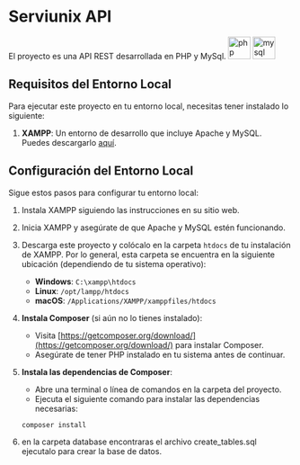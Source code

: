 # Serviunix API

El proyecto es una API REST desarrollada en PHP y MySql.
<img src="https://cdn.jsdelivr.net/gh/devicons/devicon/icons/php/php-plain.svg" height="40" alt="php logo"  /> <img src="https://cdn.simpleicons.org/mysql/4479A1" height="40" alt="mysql logo"  />
## Requisitos del Entorno Local

Para ejecutar este proyecto en tu entorno local, necesitas tener instalado lo siguiente:

1. **XAMPP**: Un entorno de desarrollo que incluye Apache y MySQL. Puedes descargarlo [aquí](https://www.apachefriends.org/index.html).


## Configuración del Entorno Local

Sigue estos pasos para configurar tu entorno local:

1. Instala XAMPP siguiendo las instrucciones en su sitio web.

2. Inicia XAMPP y asegúrate de que Apache y MySQL estén funcionando.

3. Descarga este proyecto y colócalo en la carpeta `htdocs` de tu instalación de XAMPP. Por lo general, esta carpeta se encuentra en la siguiente ubicación (dependiendo de tu sistema operativo):
   - **Windows**: `C:\xampp\htdocs`
   - **Linux**: `/opt/lampp/htdocs`
   - **macOS**: `/Applications/XAMPP/xamppfiles/htdocs`

4. **Instala Composer** (si aún no lo tienes instalado):
   - Visita [https://getcomposer.org/download/](https://getcomposer.org/download/) para instalar Composer.
   - Asegúrate de tener PHP instalado en tu sistema antes de continuar.

5. **Instala las dependencias de Composer**:
   - Abre una terminal o línea de comandos en la carpeta del proyecto.
   - Ejecuta el siguiente comando para instalar las dependencias necesarias:

   ```bash
   composer install


6. en la carpeta database encontraras el archivo create_tables.sql ejecutalo para crear la base de datos.